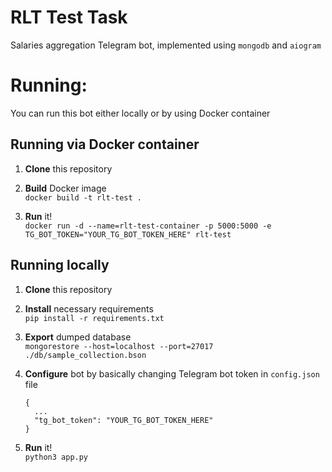 # RLT Test Task
Salaries aggregation Telegram bot, implemented using `mongodb` and `aiogram`

# Running:
You can run this bot either locally or by using Docker container

## Running via Docker container
1. **Clone** this repository
2. **Build** Docker image <br>
   `docker build -t rlt-test .`

3. **Run** it! <br>
   `docker run -d --name=rlt-test-container -p 5000:5000 -e TG_BOT_TOKEN="YOUR_TG_BOT_TOKEN_HERE" rlt-test`

## Running locally
1. **Clone** this repository
2. **Install** necessary requirements <br>
  `pip install -r requirements.txt`

3. **Export** dumped database <br>
  `mongorestore --host=localhost --port=27017 ./db/sample_collection.bson`

4. **Configure** bot by basically changing Telegram bot token in `config.json` file
   ```
   {
     ...
     "tg_bot_token": "YOUR_TG_BOT_TOKEN_HERE"
   }
   ```

6. **Run** it! <br>
  `python3 app.py`

